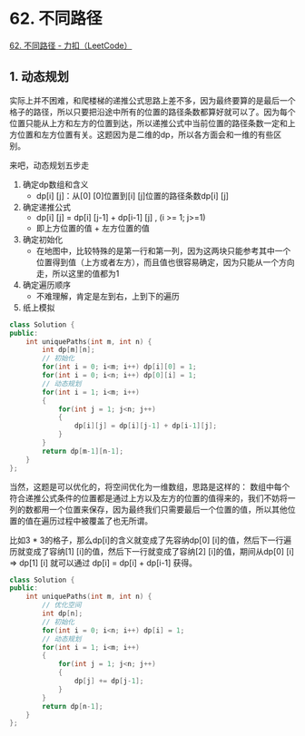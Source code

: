 # 62. 不同路径

[62. 不同路径 - 力扣（LeetCode）](https://leetcode.cn/problems/unique-paths/)



## 1. 动态规划

实际上并不困难，和爬楼梯的递推公式思路上差不多，因为最终要算的是最后一个格子的路径，所以只要把沿途中所有的位置的路径条数都算好就可以了。因为每个位置只能从上方和左方的位置到达，所以递推公式中当前位置的路径条数一定和上方位置和左方位置有关。这题因为是二维的dp，所以各方面会和一维的有些区别。

来吧，动态规划五步走

1. 确定dp数组和含义
   - dp[i] [j]：从[0] [0]位置到[i] [j]位置的路径条数dp[i] [j]
2. 确定递推公式
   - dp[i] [j] = dp[i] [j-1] + dp[i-1] [j] , (i >= 1; j>=1)
   - 即上方位置的值 + 左方位置的值
3. 确定初始化
   - 在地图中，比较特殊的是第一行和第一列，因为这两块只能参考其中一个位置得到值（上方或者左方），而且值也很容易确定，因为只能从一个方向走，所以这里的值都为1
4. 确定遍历顺序
   * 不难理解，肯定是左到右，上到下的遍历
5. 纸上模拟

```c++
class Solution {
public:
    int uniquePaths(int m, int n) {
        int dp[m][n];
        // 初始化
        for(int i = 0; i<m; i++) dp[i][0] = 1;
        for(int i = 0; i<n; i++) dp[0][i] = 1;
        // 动态规划
        for(int i = 1; i<m; i++)
        {
            for(int j = 1; j<n; j++)
            {
                dp[i][j] = dp[i][j-1] + dp[i-1][j];
            }
        }
        return dp[m-1][n-1];
    }
};
```

当然，这题是可以优化的，将空间优化为一维数组，思路是这样的：
数组中每个符合递推公式条件的位置都是通过上方以及左方的位置的值得来的，我们不妨将一列的数都用一个位置来保存，因为最终我们只需要最后一个位置的值，所以其他位置的值在遍历过程中被覆盖了也无所谓。

比如3 * 3的格子，那么dp[i]的含义就变成了先容纳dp[0] [i]的值，然后下一行遍历就变成了容纳[1] [i]的值，然后下一行就变成了容纳[2] [i]的值，期间从dp[0] [i] => dp[1] [i] 就可以通过 dp[i] = dp[i] + dp[i-1] 获得。

```c++
class Solution {
public:
    int uniquePaths(int m, int n) {
        // 优化空间
        int dp[n];
        // 初始化
        for(int i = 0; i<n; i++) dp[i] = 1;
        // 动态规划
        for(int i = 1; i<m; i++)
        {
            for(int j = 1; j<n; j++)
            {
                dp[j] += dp[j-1];
            }
        }
        return dp[n-1];
    }
};
```

